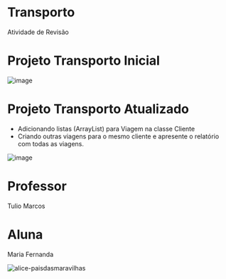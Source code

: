 # Transporto
Atividade de Revisão

# Projeto Transporto Inicial 
![image](https://user-images.githubusercontent.com/91507393/228080206-af022d1d-e61f-425d-91d7-10fc205fed7e.png)

# Projeto Transporto Atualizado 

* Adicionando listas (ArrayList) para Viagem na classe Cliente
* Criando outras viagens para o mesmo cliente e apresente o relatório com todas as viagens.

![image](https://user-images.githubusercontent.com/91507393/228092661-bf6ca46f-2fed-49ca-bf78-6972c4537bd2.png)

# Professor 
Tulio Marcos
# Aluna 
Maria Fernanda 

![alice-paisdasmaravilhas](https://user-images.githubusercontent.com/91507393/227745123-50487a6f-7843-4c5b-bf9c-79a60d9bfe96.gif)




